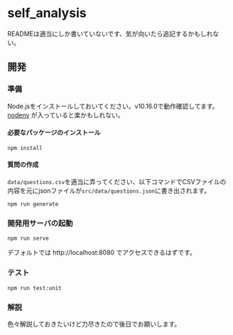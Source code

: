 # self_analysis

READMEは適当にしか書いていないです、気が向いたら追記するかもしれない。

## 開発

### 準備

Node.jsをインストールしておいてください。v10.16.0で動作確認してます。 [nodenv](https://github.com/nodenv/nodenv) が入っていると楽かもしれない。

#### 必要なパッケージのインストール

```
npm install
```

#### 質問の作成

`data/questions.csv`を適当に弄ってください、以下コマンドでCSVファイルの内容を元にjsonファイルが`src/data/questions.json`に書き出されます。

```
npm run generate
```

### 開発用サーバの起動

```
npm run serve
```

デフォルトでは http://localhost:8080 でアクセスできるはずです。

### テスト

```
npm run test:unit
```

### 解説

色々解説しておきたいけど力尽きたので後日でお願いします。
